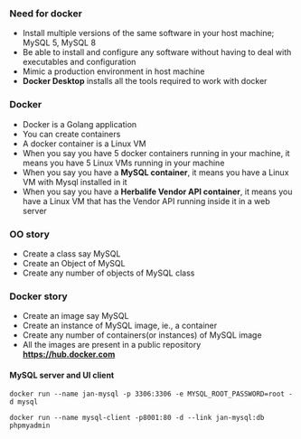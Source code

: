 ### Need for docker

* Install multiple versions of the same software in your host machine; MySQL 5, MySQL 8
* Be able to install and configure any software without having to deal with executables and configuration
* Mimic a production environment in host machine
* **Docker Desktop** installs all the tools required to work with docker

### Docker

* Docker is a Golang application
* You can create containers
* A docker container is a Linux VM
* When you say you have 5 docker containers running in your machine, it means you have 5 Linux VMs running in your machine
* When you say you have a **MySQL container**, it means you have a Linux VM with Mysql installed in it
* When you say you have a **Herbalife Vendor API container**, it means you have a Linux VM that has the Vendor API running inside it in a web server

### OO story

* Create a class say MySQL
* Create an Object of MySQL
* Create any number of objects of MySQL class

### Docker story

* Create an image say MySQL
* Create an instance of MySQL image, ie., a container
* Create any number of containers(or instances) of MySQL image
* All the images are present in a public repository **https://hub.docker.com**

#### MySQL server and UI client

```
docker run --name jan-mysql -p 3306:3306 -e MYSQL_ROOT_PASSWORD=root -d mysql
```

```
docker run --name mysql-client -p8001:80 -d --link jan-mysql:db phpmyadmin
```




